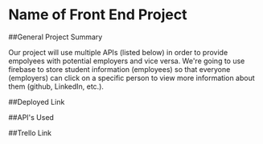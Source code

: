 # Name of Front End Project

##General Project Summary

Our project will use multiple APIs (listed below) in order to provide empolyees with potential employers and vice versa. We're going to use firebase to store student information (employees) so that everyone (employers) can click on a specific person to view more information about them (github, LinkedIn, etc.). 


##Deployed Link

##API's Used

##Trello Link